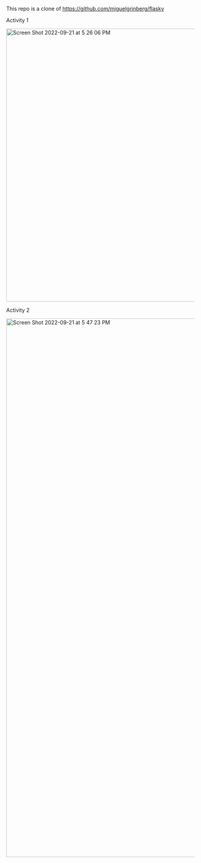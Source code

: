 This repo is a clone of https://github.com/miguelgrinberg/flasky

Activity 1 

<img width="730" alt="Screen Shot 2022-09-21 at 5 26 06 PM" src="https://user-images.githubusercontent.com/41162261/191616848-80eea751-037d-40ea-933b-54bea52fe072.png">

Activity 2

<img width="1440" alt="Screen Shot 2022-09-21 at 5 47 23 PM" src="https://user-images.githubusercontent.com/41162261/191616829-edac88af-01b5-4bda-a83d-ba21abac064f.png">
